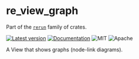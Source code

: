 # re_view_graph

Part of the [`rerun`](https://github.com/rerun-io/rerun) family of crates.

[![Latest version](https://img.shields.io/crates/v/re_view_graph.svg)](https://crates.io/crates/re_view_graph)
[![Documentation](https://docs.rs/re_view_graph/badge.svg)](https://docs.rs/re_view_graph)
![MIT](https://img.shields.io/badge/license-MIT-blue.svg)
![Apache](https://img.shields.io/badge/license-Apache-blue.svg)

A View that shows graphs (node-link diagrams).

